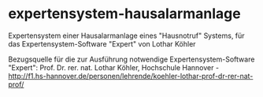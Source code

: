 # expertensystem-hausalarmanlage
Expertensystem einer Hausalarmanlage eines "Hausnotruf" Systems, für das Expertensystem-Software "Expert" von Lothar Köhler 

Bezugsquelle für die zur Ausführung notwendige Expertensystem-Software "Expert": 
Prof. Dr. rer. nat. Lothar Köhler,
Hochschule Hannover - 
http://f1.hs-hannover.de/personen/lehrende/koehler-lothar-prof-dr-rer-nat-prof/
